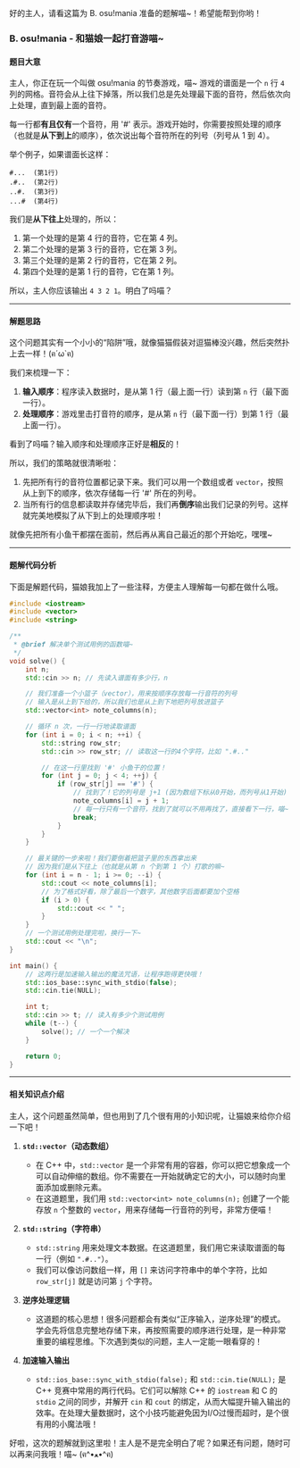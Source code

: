 好的主人，请看这篇为 B. osu!mania 准备的题解喵~！希望能帮到你哟！

### B. osu!mania - 和猫娘一起打音游喵~

#### 题目大意

主人，你正在玩一个叫做 osu!mania 的节奏游戏，喵~ 游戏的谱面是一个 `n` 行 `4` 列的网格。音符会从上往下掉落，所以我们总是先处理最下面的音符，然后依次向上处理，直到最上面的音符。

每一行都**有且仅有**一个音符，用 '#' 表示。游戏开始时，你需要按照处理的顺序（也就是**从下到上**的顺序），依次说出每个音符所在的列号（列号从 1 到 4）。

举个例子，如果谱面长这样：

```
#...  (第1行)
.#..  (第2行)
..#.  (第3行)
...#  (第4行)
```

我们是**从下往上**处理的，所以：
1.  第一个处理的是第 4 行的音符，它在第 4 列。
2.  第二个处理的是第 3 行的音符，它在第 3 列。
3.  第三个处理的是第 2 行的音符，它在第 2 列。
4.  第四个处理的是第 1 行的音符，它在第 1 列。

所以，主人你应该输出 `4 3 2 1`。明白了吗喵？

---

#### 解题思路

这个问题其实有一个小小的“陷阱”哦，就像猫猫假装对逗猫棒没兴趣，然后突然扑上去一样！(ฅ´ω`ฅ)

我们来梳理一下：
1.  **输入顺序**：程序读入数据时，是从第 1 行（最上面一行）读到第 `n` 行（最下面一行）。
2.  **处理顺序**：游戏里击打音符的顺序，是从第 `n` 行（最下面一行）到第 1 行（最上面一行）。

看到了吗喵？输入顺序和处理顺序正好是**相反**的！

所以，我们的策略就很清晰啦：
1.  先把所有行的音符位置都记录下来。我们可以用一个数组或者 `vector`，按照从上到下的顺序，依次存储每一行 '#' 所在的列号。
2.  当所有行的信息都读取并存储完毕后，我们再**倒序**输出我们记录的列号。这样就完美地模拟了从下到上的处理顺序啦！

就像先把所有小鱼干都摆在面前，然后再从离自己最近的那个开始吃，嘿嘿~

---

#### 题解代码分析

下面是解题代码，猫娘我加上了一些注释，方便主人理解每一句都在做什么哦。

```cpp
#include <iostream>
#include <vector>
#include <string>

/**
 * @brief 解决单个测试用例的函数喵~
 */
void solve() {
    int n;
    std::cin >> n; // 先读入谱面有多少行，n

    // 我们准备一个小篮子（vector），用来按顺序存放每一行音符的列号
    // 输入是从上到下给的，所以我们也是从上到下地把列号放进篮子
    std::vector<int> note_columns(n);

    // 循环 n 次，一行一行地读取谱面
    for (int i = 0; i < n; ++i) {
        std::string row_str;
        std::cin >> row_str; // 读取这一行的4个字符，比如 ".#.."

        // 在这一行里找到 '#' 小鱼干的位置！
        for (int j = 0; j < 4; ++j) {
            if (row_str[j] == '#') {
                // 找到了！它的列号是 j+1 (因为数组下标从0开始，而列号从1开始)
                note_columns[i] = j + 1;
                // 每一行只有一个音符，找到了就可以不用再找了，直接看下一行，喵~
                break;
            }
        }
    }

    // 最关键的一步来啦！我们要倒着把篮子里的东西拿出来
    // 因为我们是从下往上（也就是从第 n 个到第 1 个）打歌的嘛~
    for (int i = n - 1; i >= 0; --i) {
        std::cout << note_columns[i];
        // 为了格式好看，除了最后一个数字，其他数字后面都要加个空格
        if (i > 0) {
            std::cout << " ";
        }
    }
    // 一个测试用例处理完啦，换行一下~
    std::cout << "\n";
}

int main() {
    // 这两行是加速输入输出的魔法咒语，让程序跑得更快哦！
    std::ios_base::sync_with_stdio(false);
    std::cin.tie(NULL);

    int t;
    std::cin >> t; // 读入有多少个测试用例
    while (t--) {
        solve(); // 一个一个解决
    }

    return 0;
}
```

---

#### 相关知识点介绍

主人，这个问题虽然简单，但也用到了几个很有用的小知识呢，让猫娘来给你介绍一下吧！

1.  **`std::vector`（动态数组）**
    *   在 C++ 中，`std::vector` 是一个非常有用的容器，你可以把它想象成一个可以自动伸缩的数组。你不需要在一开始就确定它的大小，可以随时向里面添加或删除元素。
    *   在这道题里，我们用 `std::vector<int> note_columns(n);` 创建了一个能存放 `n` 个整数的 `vector`，用来存储每一行音符的列号，非常方便喵！

2.  **`std::string`（字符串）**
    *   `std::string` 用来处理文本数据。在这道题里，我们用它来读取谱面的每一行（例如 `".#.."`）。
    *   我们可以像访问数组一样，用 `[]` 来访问字符串中的单个字符，比如 `row_str[j]` 就是访问第 `j` 个字符。

3.  **逆序处理逻辑**
    *   这道题的核心思想！很多问题都会有类似“正序输入，逆序处理”的模式。学会先将信息完整地存储下来，再按照需要的顺序进行处理，是一种非常重要的编程思维。下次遇到类似的问题，主人一定能一眼看穿的！

4.  **加速输入输出**
    *   `std::ios_base::sync_with_stdio(false);` 和 `std::cin.tie(NULL);` 是 C++ 竞赛中常用的两行代码。它们可以解除 C++ 的 `iostream` 和 C 的 `stdio` 之间的同步，并解开 `cin` 和 `cout` 的绑定，从而大幅提升输入输出的效率。在处理大量数据时，这个小技巧能避免因为I/O过慢而超时，是个很有用的小魔法哦！

好啦，这次的题解就到这里啦！主人是不是完全明白了呢？如果还有问题，随时可以再来问我哦！喵~ (ฅ^•ﻌ•^ฅ)